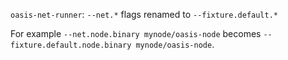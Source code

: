 `oasis-net-runner`: `--net.*` flags renamed to `--fixture.default.*`

For example `--net.node.binary mynode/oasis-node` becomes
`--fixture.default.node.binary mynode/oasis-node`.
